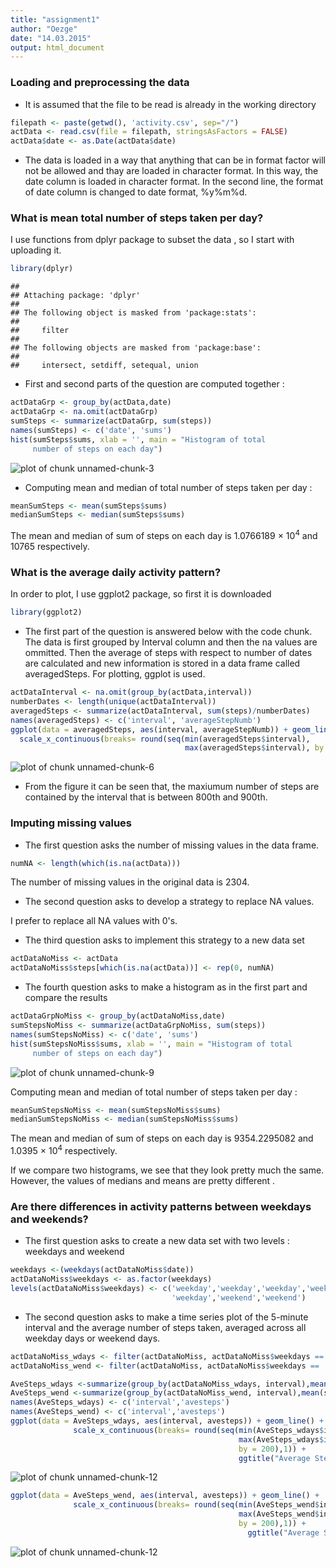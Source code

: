 ```yaml
---
title: "assignment1"
author: "Oezge"
date: "14.03.2015"
output: html_document
---
```

  
### Loading and preprocessing the data 

- It is assumed that the file to be read is already in the working directory


```r
filepath <- paste(getwd(), 'activity.csv', sep="/")
actData <- read.csv(file = filepath, stringsAsFactors = FALSE)
actData$date <- as.Date(actData$date)
```
 
- The data is loaded in a way that anything that can be in format factor will not 
be allowed and thay are loaded in character format. In this way, the date column
is loaded  in character format. In the second line, the format of date column is
changed to date format, %y%m%d.

### What is mean total number of steps taken per day?

I use functions from dplyr package to subset the data , 
so I start with  uploading it.


```r
library(dplyr)
```

```
## 
## Attaching package: 'dplyr'
## 
## The following object is masked from 'package:stats':
## 
##     filter
## 
## The following objects are masked from 'package:base':
## 
##     intersect, setdiff, setequal, union
```

 - First and second parts of the question are computed together :


```r
actDataGrp <- group_by(actData,date)
actDataGrp <- na.omit(actDataGrp)
sumSteps <- summarize(actDataGrp, sum(steps))
names(sumSteps) <- c('date', 'sums')
hist(sumSteps$sums, xlab = '', main = "Histogram of total 
     number of steps on each day")
```

![plot of chunk unnamed-chunk-3](figure/unnamed-chunk-3-1.png) 

 - Computing mean and median of total number of steps taken per day :


```r
meanSumSteps <- mean(sumSteps$sums)
medianSumSteps <- median(sumSteps$sums)
```

The mean and median of sum of steps on each day is 1.0766189 &times; 10<sup>4</sup> and  
10765 respectively.

### What is the average daily activity pattern?

In order to plot, I use ggplot2 package, so first it is downloaded

```r
library(ggplot2)
```

- The first part of the question is answered below with the code chunk. The data 
is first grouped by Interval column and then the na values are ommitted. Then 
the average of steps with respect to number of dates are calculated and
new information is stored in a data frame called averagedSteps. For plotting,
ggplot is used.



```r
actDataInterval <- na.omit(group_by(actData,interval))
numberDates <- length(unique(actDataInterval))
averagedSteps <- summarize(actDataInterval, sum(steps)/numberDates)
names(averagedSteps) <- c('interval', 'averageStepNumb')
ggplot(data = averagedSteps, aes(interval, averageStepNumb)) + geom_line() +
  scale_x_continuous(breaks= round(seq(min(averagedSteps$interval),
                                       max(averagedSteps$interval), by = 200),1))
```

![plot of chunk unnamed-chunk-6](figure/unnamed-chunk-6-1.png) 

- From the figure it can be seen that, the maxiumum number of steps are contained
by the interval that is between 800th and 900th.

### Imputing missing values

- The first question asks the number of missing values in the data frame.


```r
numNA <- length(which(is.na(actData)))
```

The number of missing values in the original data is 2304.

- The second question asks to develop a strategy to replace NA values.

I prefer to replace all NA values with 0's.

- The third question asks to implement this strategy to a new data set


```r
actDataNoMiss <- actData
actDataNoMiss$steps[which(is.na(actData))] <- rep(0, numNA)
```

- The fourth question asks to make a histogram as in the first part and compare
the results


```r
actDataGrpNoMiss <- group_by(actDataNoMiss,date)
sumStepsNoMiss <- summarize(actDataGrpNoMiss, sum(steps))
names(sumStepsNoMiss) <- c('date', 'sums')
hist(sumStepsNoMiss$sums, xlab = '', main = "Histogram of total 
     number of steps on each day")
```

![plot of chunk unnamed-chunk-9](figure/unnamed-chunk-9-1.png) 

Computing mean and median of total number of steps taken per day :


```r
meanSumStepsNoMiss <- mean(sumStepsNoMiss$sums)
medianSumStepsNoMiss <- median(sumStepsNoMiss$sums)
```

The mean and median of sum of steps on each day is 9354.2295082 and  
1.0395 &times; 10<sup>4</sup> respectively.

If we compare two histograms, we see that they look pretty much the same. 
However, the values of medians and means are pretty different .

### Are there differences in activity patterns between weekdays and weekends?

- The first question asks  to create a new data set with two levels : weekdays
and weekend


```r
weekdays <-(weekdays(actDataNoMiss$date))
actDataNoMiss$weekdays <- as.factor(weekdays)
levels(actDataNoMiss$weekdays) <- c('weekday','weekday','weekday','weekday',
                                    'weekday','weekend','weekend')
```

- The second question asks to make a time series plot of the 5-minute interval 
and the average number of steps taken, averaged across all weekday days or 
weekend days.


```r
actDataNoMiss_wdays <- filter(actDataNoMiss, actDataNoMiss$weekdays == 'weekday')
actDataNoMiss_wend <- filter(actDataNoMiss, actDataNoMiss$weekdays == 'weekend')

AveSteps_wdays <-summarize(group_by(actDataNoMiss_wdays, interval),mean(steps))
AveSteps_wend <-summarize(group_by(actDataNoMiss_wend, interval),mean(steps))
names(AveSteps_wdays) <- c('interval','avesteps')
names(AveSteps_wend) <- c('interval','avesteps')
ggplot(data = AveSteps_wdays, aes(interval, avesteps)) + geom_line() + 
              scale_x_continuous(breaks= round(seq(min(AveSteps_wdays$interval),
                                                   max(AveSteps_wdays$interval), 
                                                   by = 200),1)) + 
                                                   ggtitle("Average Steps for weekdays")
```

![plot of chunk unnamed-chunk-12](figure/unnamed-chunk-12-1.png) 

```r
ggplot(data = AveSteps_wend, aes(interval, avesteps)) + geom_line() + 
              scale_x_continuous(breaks= round(seq(min(AveSteps_wend$interval),
                                                   max(AveSteps_wend$interval), 
                                                   by = 200),1)) +
                                                     ggtitle("Average Steps for weekend")
```

![plot of chunk unnamed-chunk-12](figure/unnamed-chunk-12-2.png) 
